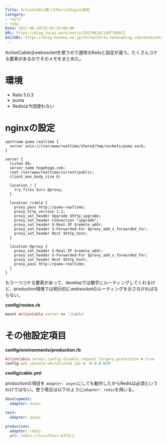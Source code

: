 ```yaml
---
Title: ActionCable使ったRailsのnginx設定
Category:
- rails
- ruby
Date: 2017-06-18T15:07:52+09:00
URL: https://blog.turai.work/entry/20170618/1497766072
EditURL: https://blog.hatena.ne.jp/thr3a/thr3a.hatenablog.com/atom/entry/8599973812271352688
---
```


ActionCableはwebsocketを使うので通常のRailsと設定が違う。たくさんコケる要素があるのでそのメモをまとめた。

# 環境

- Rails 5.0.3
- puma
- Redisは今回使わない

# nginxの設定


```
upstream puma-realtime {
  server unix:///var/www/realtime/shared/tmp/sockets/puma.sock;
}

server {
  listen 80;
  server_name hogehoge.com;
  root /var/www/realtime/current/public;
  client_max_body_size 0;

  location / {
    try_files $uri @proxy;
  }

  location /cable {
    proxy_pass http://puma-realtime;
    proxy_http_version 1.1;
    proxy_set_header Upgrade $http_upgrade;
    proxy_set_header Connection "upgrade";
    proxy_set_header X-Real-IP $remote_addr;
    proxy_set_header X-Forwarded-For $proxy_add_x_forwarded_for;
    proxy_set_header Host $http_host;
  }

  location @proxy {
    proxy_set_header X-Real-IP $remote_addr;
    proxy_set_header X-Forwarded-For $proxy_add_x_forwarded_for;
    proxy_set_header Host $http_host;
    proxy_pass http://puma-realtime;
  }
}
```

もう一つコケる要素があって、developでは勝手にルーティングしてくれるけど、production環境では明示的にwebsocketのルーティングを示さなければならない。

**config/routes.rb**

```ruby
mount ActionCable.server => '/cable'
```

# その他設定項目

**config/environments/production.rb**

```ruby
ActionCable.server.config.disable_request_forgery_protection = true
config.web_console.whitelisted_ips = '0.0.0.0/0'
```

**config/cable.yml**

productionの項目を `adapter: async`にしても動作したからRedisは必須というわけではない。使う場合は以下のように`adapter: redis`を用いる。

```yaml
development:
  adapter: async

test:
  adapter: async

production:
  adapter: redis
  url: redis://localhost:6379/1
```

